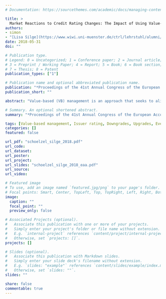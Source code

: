 ```yaml
---
# Documentation: https://sourcethemes.com/academic/docs/managing-content/

title: >
  Market Reactions to Credit Rating Changes: The Impact of Using Value-Based Performance Measures
authors:
- simon
- "[Lisa Silge](https://www.wiwi.uni-muenster.de/ctrl/lehrstuhl/alumni/dr-lisa-silge)"
date: 2018-05-31
doi: ""

# Publication type.
# Legend: 0 = Uncategorized; 1 = Conference paper; 2 = Journal article;
# 3 = Preprint / Working Paper; 4 = Report; 5 = Book; 6 = Book section;
# 7 = Thesis; 8 = Patent
publication_types: ["1"]

# Publication name and optional abbreviated publication name.
publication: "*Proceedings of the 41st Annual Congress of the European Accounting Association*"
publication_short: ""

abstract: "Value-based (VB) management is an approach that seeks to align the interests of managers and shareholders by encouraging actions that maximize shareholder value. One possible approach to increase shareholder value is to optimize risk taking and the cost of capital. This paper focuses on rating changes that reflect credit risk. We use option pricing theory to analyze the effect of increased credit risk — as reflected by negative rating changes — on shareholder value. Increased credit risk can be the result of a higher cash flow variance, which affects the cost of debt, the cost of equity and shareholder value. By comparing capital market reactions to rating changes for users and non-users of VB performance measures, we investigate the shareholder value effect of using such measures. With a sample of 115 rating changes of listed German firms between 1996 and 2014, we separately analyze market reactions to downgrades and upgrades. We find that using VB performance metrics is positively associated with market reactions to downgrade announcements and thus with shareholder value. This indicates that VB measures lead to a risk-taking strategy that is in line with shareholders’ interests, and such measures reduce information asymmetries. Further, using VB metrics is not significantly associated with market reactions to upgrade announcements. This might be the result of lower information asymmetries in the context of upgrades."

# Summary. An optional shortened abstract.
summary: "*Proceedings of the 41st Annual Congress of the European Accounting Association*"

tags: [Value-based management, Issuer rating, Downgrades, Upgrades, Event study]
categories: []
featured: false

url_pdf: "schoelzel_silge_2018.pdf"
url_code:
url_dataset:
url_poster:
url_project:
url_slides: "schoelzel_silge_2018_eaa.pdf"
url_source:
url_video:

# Featured image
# To use, add an image named `featured.jpg/png` to your page's folder. 
# Focal points: Smart, Center, TopLeft, Top, TopRight, Left, Right, BottomLeft, Bottom, BottomRight.
image:
  caption: ""
  focal_point: ""
  preview_only: false

# Associated Projects (optional).
#   Associate this publication with one or more of your projects.
#   Simply enter your project's folder or file name without extension.
#   E.g. `internal-project` references `content/project/internal-project/index.md`.
#   Otherwise, set `projects: []`.
projects: []

# Slides (optional).
#   Associate this publication with Markdown slides.
#   Simply enter your slide deck's filename without extension.
#   E.g. `slides: "example"` references `content/slides/example/index.md`.
#   Otherwise, set `slides: ""`.
slides: ""

share: false
commentable: true 
---
```

